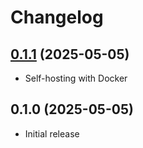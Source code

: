 # Changelog

## [0.1.1](https://github.com/bartvantuijn/noton/compare/v0.1.0...v0.1.1) (2025-05-05)

* Self-hosting with Docker

## 0.1.0 (2025-05-05)

* Initial release
